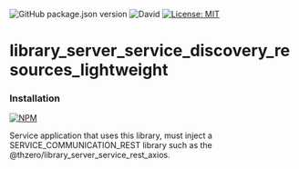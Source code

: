 ![GitHub package.json version](https://img.shields.io/github/package-json/v/thzero/library_server_service_discovery_resources_lightweight)
![David](https://img.shields.io/david/thzero/server_service_discovery_resources_lightweight)
[![License: MIT](https://img.shields.io/badge/License-MIT-yellow.svg)](https://opensource.org/licenses/MIT)

# library_server_service_discovery_resources_lightweight

### Installation

[![NPM](https://nodei.co/npm/@thzero/library_server_service_discovery_resources_lightweight.png?compact=true)](https://npmjs.org/package/@thzero/library_server_service_discovery_resources_lightweight)

Service application that uses this library, must inject a SERVICE_COMMUNICATION_REST library such as the @thzero/library_server_service_rest_axios.